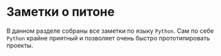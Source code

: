 # Заметки о питоне
В данном разделе собраны все заметки по языку `Python`.
Сам по себе `Python` крайне приятный и позволяет очень быстро прототипировать проекты.